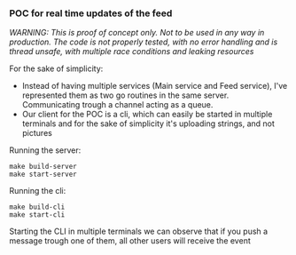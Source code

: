 ### POC for real time updates of the feed

_WARNING: This is proof of concept only. Not to be used in any way in production. The code is not properly tested, with no error handling and is thread unsafe, with multiple race conditions and leaking resources_


For the sake of simplicity:
- Instead of having multiple services (Main service and Feed service), I've represented them as two go routines in the same server. Communicating trough a channel acting as a queue.
- Our client for the POC is a cli, which can easily be started in multiple terminals and for the sake of simplicity it's uploading strings, and not pictures

Running the server:
```
make build-server
make start-server
```
Running the cli:
```
make build-cli
make start-cli
```

Starting the CLI in multiple terminals we can observe that if you push a message trough one of them, all other users will receive the event
